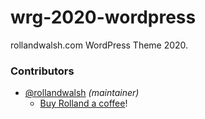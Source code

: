 wrg-2020-wordpress
=================

rollandwalsh.com WordPress Theme 2020.

### Contributors
- [@rollandwalsh][0] _(maintainer)_
  - [Buy Rolland a coffee](https://www.buymeacoffee.com/rollandwalsh)!

[0]: https://github.com/rollandwalsh
